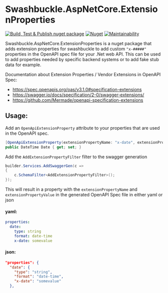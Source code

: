 # Swashbuckle.AspNetCore.ExtensionProperties

[![Build, Test & Publish nuget package](https://github.com/Geertvdc/Swashbuckle.AspNetCore.ExtensionProperties/actions/workflows/build-nugetpackage.yml/badge.svg)](https://github.com/Geertvdc/Swashbuckle.AspNetCore.ExtensionProperties/actions/workflows/build-nugetpackage.yml)
[![Nuget](https://img.shields.io/nuget/v/Swashbuckle.AspNetCore.ExtensionProperties)](https://www.nuget.org/packages/Swashbuckle.AspNetCore.ExtensionProperties/)
[![Maintainability](https://api.codeclimate.com/v1/badges/dd225537f49dbefba874/maintainability)](https://codeclimate.com/github/Geertvdc/Swashbuckle.AspNetCore.ExtensionProperties/maintainability)

Swashbuckle.AspNetCore.ExtensionProperties is a nuget package that adds extension properties for swashbuckle to add custom `"x-#####"` properties in the OpenAPI spec file for your .Net web API. This can be used to add properties needed by specific backend systems or to add fake stub data for example.

Documentation about Extension Properties / Vendor Extensions in OpenAPI Spec:
- https://spec.openapis.org/oas/v3.1.0#specification-extensions
- https://swagger.io/docs/specification/2-0/swagger-extensions/
- https://github.com/Mermade/openapi-specification-extensions

## Usage:

Add an `OpenApiExtensionProperty` attribute to your properties that are used in the OpenAPI spec.
```C#
[OpenApiExtensionProperty(extensionPropertyName: "x-date", extensionPropertyValue:"somevalue")]
public DateTime Date { get; set; }
```

Add the `AddExtensionPropertyFilter` filter to the swagger generation
```C#
builder.Services.AddSwaggerGen(c =>
{
    c.SchemaFilter<AddExtensionPropertyFilter>();
});
```

This will result in a property with the `extensionPropertyName` and `extensionPropertyValue` in the generated OpenAPI Spec file in either yaml or json

#### yaml:
```yaml
properties:
  date:
    type: string
    format: date-time
    x-date: somevalue
```
#### json:
```json
"properties": {
  "date": {
    "type": "string",
    "format": "date-time",
    "x-date": "somevalue"
  },
```
